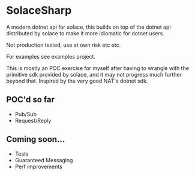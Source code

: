 
<H1>SolaceSharp</H1>

A modern dotnet api for solace, this builds on top of the dotnet api distributed by solace to make it more idiomatic for dotnet users.

Not production tested, use at own risk etc etc.

For examples see examples project.

This is mostly an POC exercise for myself after having to wrangle with the primitive sdk provided by solace,
and it may not progress much further beyond that. Inspired by the very good NAT's dotnet sdk.

<h2>POC'd so far</h2>

- Pub/Sub
- Request/Reply
<h2>Coming soon...</h2>

- Tests 
- Guaranteed Messaging
- Perf improvements
